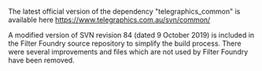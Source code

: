 
The latest official version of the dependency "telegraphics_common" is available here
https://www.telegraphics.com.au/svn/common/

A modified version of SVN revision 84 (dated 9 October 2019) is included in
the Filter Foundry source repository to simplify the build process.
There were several improvements and files which are not used by Filter Foundry have been removed.
